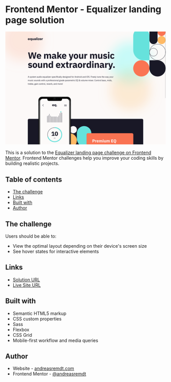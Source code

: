 # Frontend Mentor - Equalizer landing page solution

![](./screenshot.png)

This is a solution to the [Equalizer landing page challenge on Frontend Mentor](https://www.frontendmentor.io/challenges/equalizer-landing-page-7VJ4gp3DE). Frontend Mentor challenges help you improve your coding skills by building realistic projects.

## Table of contents

- [The challenge](#the-challenge)
- [Links](#links)
- [Built with](#built-with)
- [Author](#author)

## The challenge

Users should be able to:

- View the optimal layout depending on their device's screen size
- See hover states for interactive elements

## Links

- [Solution URL](https://github.com/andreasremdt/fm-challenges/tree/main/equalizer-landing-page/)
- [Live Site URL](https://fm-challenges-ar.netlify.app/equalizer-landing-page/)

## Built with

- Semantic HTML5 markup
- CSS custom properties
- Sass
- Flexbox
- CSS Grid
- Mobile-first workflow and media queries

## Author

- Website - [andreasremdt.com](https://andreasremdt.com)
- Frontend Mentor - [@andreasremdt](https://www.frontendmentor.io/profile/andreasremdt)
